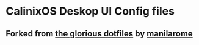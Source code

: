 # CalinixOS Deskop UI Config files
## Forked from [the glorious dotfiles](https://github.com/manilarome/the-glorious-dotfiles) by [manilarome](https://github.com/manilarome/)